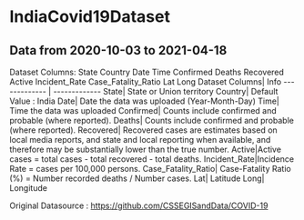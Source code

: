 # IndiaCovid19Dataset
## Data from 2020-10-03 	to  2021-04-18 

Dataset Columns:
  State
  Country
  Date
  Time
  Confirmed
  Deaths
  Recovered
  Active
  Incident_Rate
  Case_Fatality_Ratio
  Lat
  Long
Dataset Columns| Info
------------- | ------------- 
  State| State or Union territory
  Country| Default Value : India
  Date| Date the data was uploaded (Year-Month-Day)
  Time| Time the data was uploaded
  Confirmed| Counts include confirmed and probable (where reported).
  Deaths| Counts include confirmed and probable (where reported).
  Recovered| Recovered cases are estimates based on local media reports, and state and local reporting when available, and therefore may be substantially lower than the true number.
  Active|Active cases = total cases - total recovered - total deaths.
  Incident_Rate|Incidence Rate = cases per 100,000 persons.
  Case_Fatality_Ratio| Case-Fatality Ratio (%) = Number recorded deaths / Number cases.
  Lat| Latitude
  Long| Longitude

Original Datasource : https://github.com/CSSEGISandData/COVID-19
